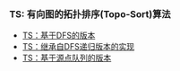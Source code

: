 ### TS: 有向图的拓扑排序(Topo-Sort)算法

- [TS：基于DFS的版本](recipe-01/)
- [TS：继承自DFS递归版本的实现](recipe-02/)
- [TS：基于源点队列的版本](recipe-03/)

